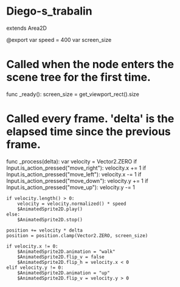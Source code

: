 # Diego-s_trabalin
extends Area2D

@export var speed = 400
var screen_size

# Called when the node enters the scene tree for the first time.
func _ready():
	screen_size = get_viewport_rect().size

# Called every frame. 'delta' is the elapsed time since the previous frame.
func _process(delta):
	var velocity = Vector2.ZERO
	if Input.is_action_pressed("move_right"):
		velocity.x += 1
	if Input.is_action_pressed("move_left"):
		velocity.x -= 1
	if Input.is_action_pressed("move_down"):
		velocity.y += 1
	if Input.is_action_pressed("move_up"):
		velocity.y -= 1
	
	
	if velocity.length() > 0:
		velocity = velocity.normalized() * speed
		$AnimatedSprite2D.play()
	else:
		$AnimatedSprite2D.stop()
		
	position += velocity * delta
	position = position.clamp(Vector2.ZERO, screen_size)
	
	if velocity.x != 0:
		$AnimatedSprite2D.animation = "walk"
		$AnimatedSprite2D.flip_v = false
		$AnimatedSprite2D.flip_h = velocity.x < 0
	elif velocity.y != 0:
		$AnimatedSprite2D.animation = "up"
		$AnimatedSprite2D.flip_v = velocity.y > 0
